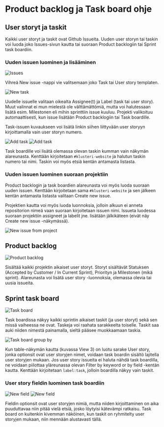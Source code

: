 # Product backlog ja Task board ohje

## User storyt ja taskit

Kaikki user storyt ja taskit ovat Github Issueita. Uuden user storyn tai taskin voi luoda joko Issues-sivun kautta tai suoraan Product backlogiin tai Sprint task boardiin.


### Uuden issuen luominen ja lisääminen

![Issues](img/issues.png)

Vihreä New issue -nappi vie valitsemaan joko Task tai User story templaten.

![New task](img/new_task.png)

Uudelle issuelle valitaan oikealta Assignee(t) ja Label (task tai user story). Muut valinnat ei mun mielestä ole välttämättömiä, mutta voi halutessaan lisätä esim. Milestonen eli mihin sprinttiin issue kuuluu. Projekti valikoituu automaattisesti, kun issue lisätään Product backlogiin tai Task boardille.

Task-issuen kuvaukseen voi lisätä linkin siihen liittyvään user storyyn kirjoittamalla vain user storyn numero.

![Add task](img/add_task_to_board.png)
![Add task](img/add_task_to_table.png)

Task boardille voi lisätä olemassa olevan taskin kumman vain näkymän alareunasta. Kenttään kirjoitetaan `#klusteri-website` ja halutun taskin numero tai nimi. Taskin voi myös etsiä kentän antamasta listasta.


### Uuden issuen luominen suoraan projektiin

Product backlogin ja task boardien alareunasta voi myös luoda suoraan uuden issuen. Kenttään kirjoitetaan sama `#klusteri-website` ja sen jälkeen kentän antamasta listasta valitaan Create new issue.

Projektien kautta voi myös luoda luonnoksia, jolloin alkuun ei anneta repositorion nimeä vaan suoraan kirjoitetaan issuen nimi. Issueta luodessa suoraan projektiin assigneet ja labelit jne. lisätään jälkikäteen (eivät näy Create new issue -näkymässä).

![New issue from project](img/new_issue_from_project.png)


## Product backlog

![Product backlog](img/product_backlog.png)

Sisältää kaikki projektin aikaiset user storyt. Storyt sisältävät Statuksen (Accepted by Customer / In Current Sprint), Priorityn ja Milestonen (mikä sprint). Alareunasta voi lisätä user story -luonnoksia, olemassa olevia tai uusia issueita.


## Sprint task board

![Task board](img/taskboard.png)

Task boardissa näkyy kaikki sprintin aikaiset taskit (ja user storyt) sekä sen missä vaiheessa ne ovat. Taskeja voi raahata sarakkeelta toiselle. Taskit saa auki niiden nimestä painamalla, sieltä pääsee muokkaamaan taskia.

![Task board group by](img/taskboard_grouping.png)

Kun table-näkymän kautta (kuvassa View 3) on luotu sarake User story, jonka optionsit ovat user storyjen nimet, voidaan task boardin sisältö lajitella user storyjen mukaan. Jos user story issueita ei haluta nähdä task boardilla, ne voidaan piilottaa yläreunassa olevan Filter by keyword or by field -kentän kautta. Kenttään kirjoitetaan `label:task`, jolloin boardilla näkyy vain taskit. 


### User story fieldin luominen task boardiin

![New field](img/create_field.png)
![New field](img/create_field2.png)

Fieldin optionsit ovat user storyjen nimiä, mutta niiden kirjoittaminen on aika puuduttavaa niin pitää vielä etsiä, josko löytyisi kätevämpi ratkaisu. Task board on kuitenkin kivemman näköinen, kun taskit on ryhmitelty user storyjen mukaan, niin mennään alustavasti tällä.

